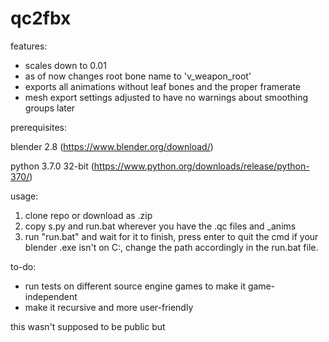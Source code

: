 # qc2fbx

features:
- scales down to 0.01
- as of now changes root bone name to 'v_weapon_root'
- exports all animations without leaf bones and the proper framerate
- mesh export settings adjusted to have no warnings about smoothing groups later

prerequisites:

blender 2.8 (https://www.blender.org/download/)

python 3.7.0 32-bit (https://www.python.org/downloads/release/python-370/)

usage:
1. clone repo or download as .zip
2. copy s.py and run.bat wherever you have the .qc files and _anims 
3. run "run.bat" and wait for it to finish, press enter to quit the cmd
if your blender .exe isn't on C:, change the path accordingly in the run.bat file.


to-do:
- run tests on different source engine games to make it game-independent
- make it recursive and more user-friendly

this wasn't supposed to be public but 
